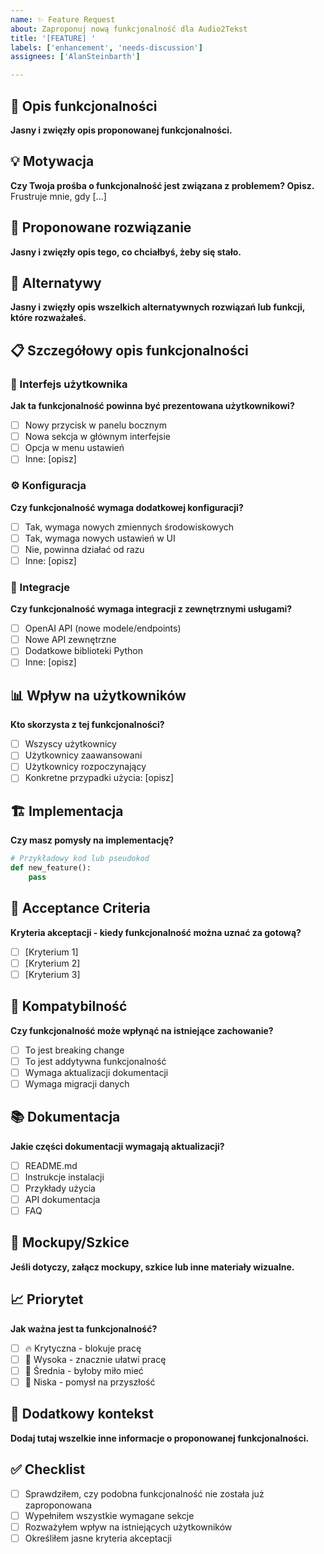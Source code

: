 ```yaml
---
name: ✨ Feature Request
about: Zaproponuj nową funkcjonalność dla Audio2Tekst
title: '[FEATURE] '
labels: ['enhancement', 'needs-discussion']
assignees: ['AlanSteinbarth']

---
```


## 🚀 Opis funkcjonalności
**Jasny i zwięzły opis proponowanej funkcjonalności.**

## 💡 Motywacja
**Czy Twoja prośba o funkcjonalność jest związana z problemem? Opisz.**
Frustruje mnie, gdy [...]

## 🎯 Proponowane rozwiązanie
**Jasny i zwięzły opis tego, co chciałbyś, żeby się stało.**

## 🔄 Alternatywy
**Jasny i zwięzły opis wszelkich alternatywnych rozwiązań lub funkcji, które rozważałeś.**

## 📋 Szczegółowy opis funkcjonalności

### 🔧 Interfejs użytkownika
**Jak ta funkcjonalność powinna być prezentowana użytkownikowi?**
- [ ] Nowy przycisk w panelu bocznym
- [ ] Nowa sekcja w głównym interfejsie
- [ ] Opcja w menu ustawień
- [ ] Inne: [opisz]

### ⚙️ Konfiguracja
**Czy funkcjonalność wymaga dodatkowej konfiguracji?**
- [ ] Tak, wymaga nowych zmiennych środowiskowych
- [ ] Tak, wymaga nowych ustawień w UI
- [ ] Nie, powinna działać od razu
- [ ] Inne: [opisz]

### 🔗 Integracje
**Czy funkcjonalność wymaga integracji z zewnętrznymi usługami?**
- [ ] OpenAI API (nowe modele/endpoints)
- [ ] Nowe API zewnętrzne
- [ ] Dodatkowe biblioteki Python
- [ ] Inne: [opisz]

## 📊 Wpływ na użytkowników
**Kto skorzysta z tej funkcjonalności?**
- [ ] Wszyscy użytkownicy
- [ ] Użytkownicy zaawansowani
- [ ] Użytkownicy rozpoczynający
- [ ] Konkretne przypadki użycia: [opisz]

## 🏗️ Implementacja
**Czy masz pomysły na implementację?**
```python
# Przykładowy kod lub pseudokod
def new_feature():
    pass
```

## 📝 Acceptance Criteria
**Kryteria akceptacji - kiedy funkcjonalność można uznać za gotową?**
- [ ] [Kryterium 1]
- [ ] [Kryterium 2]
- [ ] [Kryterium 3]

## 🔄 Kompatybilność
**Czy funkcjonalność może wpłynąć na istniejące zachowanie?**
- [ ] To jest breaking change
- [ ] To jest addytywna funkcjonalność
- [ ] Wymaga aktualizacji dokumentacji
- [ ] Wymaga migracji danych

## 📚 Dokumentacja
**Jakie części dokumentacji wymagają aktualizacji?**
- [ ] README.md
- [ ] Instrukcje instalacji
- [ ] Przykłady użycia
- [ ] API dokumentacja
- [ ] FAQ

## 🎨 Mockupy/Szkice
**Jeśli dotyczy, załącz mockupy, szkice lub inne materiały wizualne.**

## 📈 Priorytet
**Jak ważna jest ta funkcjonalność?**
- [ ] 🔥 Krytyczna - blokuje pracę
- [ ] 🚀 Wysoka - znacznie ułatwi pracę
- [ ] 📝 Średnia - byłoby miło mieć
- [ ] 💭 Niska - pomysł na przyszłość

## 📝 Dodatkowy kontekst
**Dodaj tutaj wszelkie inne informacje o proponowanej funkcjonalności.**

## ✅ Checklist
- [ ] Sprawdziłem, czy podobna funkcjonalność nie została już zaproponowana
- [ ] Wypełniłem wszystkie wymagane sekcje
- [ ] Rozważyłem wpływ na istniejących użytkowników
- [ ] Określiłem jasne kryteria akceptacji

